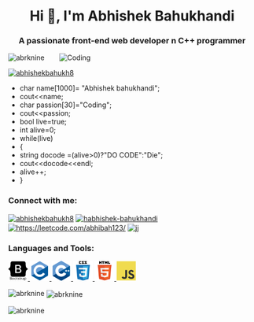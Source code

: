 <h1 align="center">Hi 👋, I'm Abhishek Bahukhandi</h1>
<h3 align="center">A passionate front-end web developer n C++ programmer</h3>
<img align="right" alt="Coding" width="400" src="https://img.freepik.com/free-vector/hand-coding-concept-illustration_114360-8113.jpg?w=740&t=st=1663174320~exp=1663174920~hmac=d90a4efdd268de64f2ed8d210843abbe50f4f9e3b3e40a7995beaa505223f901">


<p align="left"> <img src="https://komarev.com/ghpvc/?username=abrknine&label=Profile%20views&color=0e75b6&style=flat" alt="abrknine" /> </p>

<p align="left"> <a href="https://twitter.com/abhishekbahukh8" target="blank"><img src="https://img.shields.io/twitter/follow/abhishekbahukh8?logo=twitter&style=for-the-badge" alt="abhishekbahukh8" /></a> </p>

- char name[1000]= "Abhishek bahukhandi";
- cout<<name;
- char passion[30]="Coding";
- cout<<passion;
- bool live=true; 
- int alive=0;
- while(live)
- {
- string docode =(alive>0)?"DO CODE":"Die";
- cout<<docode<<endl;
- alive++;
- }

<h3 align="left">Connect with me:</h3>
<p align="left">
<a href="https://twitter.com/abhishekbahukh8" target="blank"><img align="center" src="https://raw.githubusercontent.com/rahuldkjain/github-profile-readme-generator/master/src/images/icons/Social/twitter.svg" alt="abhishekbahukh8" height="30" width="40" /></a>
<a href="https://linkedin.com/in/habhishek-bahukhandi" target="blank"><img align="center" src="https://raw.githubusercontent.com/rahuldkjain/github-profile-readme-generator/master/src/images/icons/Social/linked-in-alt.svg" alt="habhishek-bahukhandi" height="30" width="40" /></a>
<a href="https://www.leetcode.com/https://leetcode.com/abhibah123/" target="blank"><img align="center" src="https://raw.githubusercontent.com/rahuldkjain/github-profile-readme-generator/master/src/images/icons/Social/leet-code.svg" alt="https://leetcode.com/abhibah123/" height="30" width="40" /></a>
<a href="/jj" target="blank"><img align="center" src="https://raw.githubusercontent.com/rahuldkjain/github-profile-readme-generator/master/src/images/icons/Social/rss.svg" alt="jj" height="30" width="40" /></a>
</p>

<h3 align="left">Languages and Tools:</h3>
<p align="left"> <a href="https://getbootstrap.com" target="_blank" rel="noreferrer"> <img src="https://raw.githubusercontent.com/devicons/devicon/master/icons/bootstrap/bootstrap-plain-wordmark.svg" alt="bootstrap" width="40" height="40"/> </a> <a href="https://www.cprogramming.com/" target="_blank" rel="noreferrer"> <img src="https://raw.githubusercontent.com/devicons/devicon/master/icons/c/c-original.svg" alt="c" width="40" height="40"/> </a> <a href="https://www.w3schools.com/cpp/" target="_blank" rel="noreferrer"> <img src="https://raw.githubusercontent.com/devicons/devicon/master/icons/cplusplus/cplusplus-original.svg" alt="cplusplus" width="40" height="40"/> </a> <a href="https://www.w3schools.com/css/" target="_blank" rel="noreferrer"> <img src="https://raw.githubusercontent.com/devicons/devicon/master/icons/css3/css3-original-wordmark.svg" alt="css3" width="40" height="40"/> </a> <a href="https://www.w3.org/html/" target="_blank" rel="noreferrer"> <img src="https://raw.githubusercontent.com/devicons/devicon/master/icons/html5/html5-original-wordmark.svg" alt="html5" width="40" height="40"/> </a> <a href="https://developer.mozilla.org/en-US/docs/Web/JavaScript" target="_blank" rel="noreferrer"> <img src="https://raw.githubusercontent.com/devicons/devicon/master/icons/javascript/javascript-original.svg" alt="javascript" width="40" height="40"/> </a> </p>

<p><img align="left" src="https://github-readme-stats.vercel.app/api/top-langs?username=abrknine&show_icons=true&locale=en&layout=compact" alt="abrknine" /></p>

<p>&nbsp;<img align="center" src="https://github-readme-stats.vercel.app/api?username=abrknine&show_icons=true&locale=en" alt="abrknine" /></p>

<p><img align="center" src="https://github-readme-streak-stats.herokuapp.com/?user=abrknine&" alt="abrknine" /></p>
